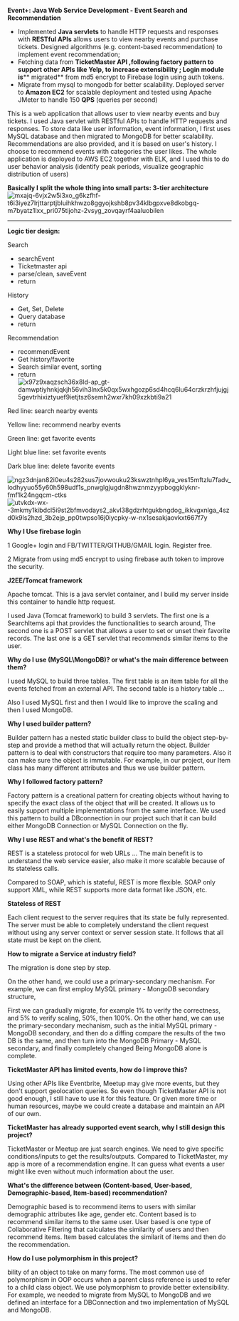 **Event+: Java Web Service Development - Event Search and Recommendation**

- Implemented **Java servlets** to handle HTTP requests and responses with **RESTful APIs** allows users to view nearby events and purchase tickets.  Designed algorithms (e.g. content-based recommendation) to implement event recommendation;
- Fetching data from   **TicketMaster API ,following factory pattern to support other APIs like Yelp, to increase extensibility ; Login module is**** migrated** from md5 encrypt to Firebase login using auth tokens.
- Migrate from mysql to mongodb for better scalability. Deployed server to **Amazon EC2** for scalable deployment  and tested using Apache JMeter to handle 150 **QPS** (queries per second)

This is a web application that allows user to view nearby events and buy tickets. I used Java servlet with RESTful APIs to handle HTTP requests and responses. To store data like user information, event information, I first uses MySQL database and then migrated to MongoDB for better scalability. Recommendations are also provided, and it is based on user&#39;s history. I choose to recommend events with categories the user likes. The whole application is deployed to AWS EC2 together with ELK, and I used this to do user behavior analysis (identify peak periods, visualize geographic distribution of users)

**Basically I split the whole thing into small parts: 3-tier architecture**
![mxajq-6vjx2w5i3xo_g6kzfhf-t6i3iyez7lrjttarptjbluihkhwzo8ggyojkshb8pv34klbgpxve8dkobgq-m7byatz1lxx_pri075tijohz-2vsyg_zovqayrf4aaluobilen](https://user-images.githubusercontent.com/6482545/37437899-ebf07392-27c5-11e8-8d8d-fd6781356820.jpg)

** **

**Logic tier design:**

Search

- searchEvent
- Ticketmaster api
- parse/clean, saveEvent
- return

History

- Get, Set, Delete
- Query database
- return

Recommendation

- recommendEvent
- Get history/favorite
- Search similar event, sorting
- return
![x97z9xaqzsch36x8ld-ap_gt-damwptiyhnkjqkjh56vih3lnx5k0qx5wxhgozp6sd4hcq6lu64crzkrzhfjujgj5gevtrhixiztyuef9ietjtsz6semh2wxr7kh09xzkbti9a21](https://user-images.githubusercontent.com/6482545/37437909-fec213d6-27c5-11e8-9e37-7ce425b0d7fa.jpg)

Red line: search nearby events

Yellow line: recommend nearby events

Green line: get favorite events

Light blue line: set favorite events

Dark blue line: delete favorite events

![ngz3dnjan82i0eu4s282sus7jovwouku23kswztnhpl6ya_ves15mftzlu7fadv_lodhyyuo55y60h598udf1s_pnwglgjugdn8hwznmzyypboggklyknr-fmf1k24ngqcm-ctks](https://user-images.githubusercontent.com/6482545/37437931-11ec6358-27c6-11e8-803e-2675e4db8895.jpg)
![utvkdx-wx--3mkmy1kibdcl5i9st2bfmvodays2_akvl38gdzrhtgukbngdog_ikkvgxnlga_4szd0k9ls2hzd_3b2ejp_pp0twpso16j0iycpky-w-nx1sesakjaovkxt667f7y](https://user-images.githubusercontent.com/6482545/37437932-12001fec-27c6-11e8-8cc6-dc488cf674e2.jpg)


**Why I Use firebase login**

1 Google+ login and FB/TWITTER/GITHUB/GMAIL login. Register free.

2 Migrate from using md5 encrypt to using firebase auth token to improve the security.

**J2EE/Tomcat framework**

Apache tomcat. This is a java servlet container, and I build my server inside this container to handle http request.

I used Java (Tomcat framework) to build 3 servlets. The first one is a SearchItems api that provides the functionalities to search around, The second one is a POST servlet that allows a user to set or unset their favorite records. The last one is a GET servlet that recommends similar items to the user.

**Why do I use  (MySQL\MongoDB)? or what&#39;s the main difference between them?**

I used MySQL to build three tables. The first table is an item table for all the events fetched from an external API. The second table is a history table …

Also  I used MySQL first and then I would like to improve the scaling and then I used MongoDB.

**Why I used builder pattern?**

Builder pattern has a nested static builder class to build the object step-by-step and provide a method that will actually return the object. Builder pattern is to deal with constructors that require too many parameters. Also it can make sure the object is immutable. For example, in our project, our Item class has many different attributes and thus we use builder pattern.

**Why I followed factory pattern?**

Factory pattern is a creational pattern for creating objects without having to specify the exact class of the object that will be created. It allows us to easily support multiple implementations from the same interface. We used this pattern to build a DBconnection in our project such that it can build either MongoDB Connection or MySQL Connection on the fly.

**Why I use REST and what&#39;s the benefit of REST?**

REST is a stateless protocol for web URLs … The main benefit is to understand the web service easier, also make it more scalable because of its stateless calls.

Compared to SOAP, which is stateful, REST is more flexible. SOAP only support XML, while REST supports more data format like JSON, etc.

**Stateless of REST**

Each client request to the server requires that its state be fully represented. The server must be able to completely understand the client request without using any server context or server session state. It follows that all state must be kept on the client.

**How to migrate a Service at industry field?**

The migration is done step by step.

On the other hand, we could use a primary-secondary mechanism. For example, we can first employ MySQL primary - MongoDB secondary structure,

First we can gradually migrate, for example 1% to verify the correctness, and 5% to verify scaling, 50%, then 100%. On the other hand, we can use the primary-secondary mechanism, such as the initial MySQL primary - MongoDB secondary, and then do a diffing compare the results of the two DB is the same, and then turn into the MongoDB Primary - MySQL secondary, and finally completely changed Being MongoDB alone is complete.

**TicketMaster API has limited events, how do I improve this?**

Using other APIs like Eventbrite, Meetup may give more events, but they don&#39;t support geolocation queries. So even though TicketMaster API is not good enough, I still have to use it for this feature. Or given more time or human resources, maybe we could create a database and maintain an API of our own.

**TicketMaster has already supported event search, why I still design this project?**

TicketMaster or Meetup are just search engines. We need to give specific conditions/inputs to get the results/outputs. Compared to TicketMaster, my app is more of a recommendation engine. It can guess what events a user might like even without much information about the user.

**What&#39;s the difference between (Content-based, User-based, Demographic-based, Item-based) recommendation?**

Demographic based is to recommend items to users with similar demographic attributes like age, gender etc. Content based is to recommend similar items to the same user. User based is one type of Collaborative Filtering that calculates the similarity of users and then recommend items. Item based calculates the similarit of items and then do the recommendation.

**How do I use polymorphism in this project?**

 bility of an object to take on many forms. The most common use of polymorphism in OOP occurs when a parent class reference is used to refer to a child class object. We use polymorphism to provide better extensibility. For example, we needed to migrate from MySQL to MongoDB and we defined an interface for a DBConnection and two implementation of MySQL and MongoDB.
